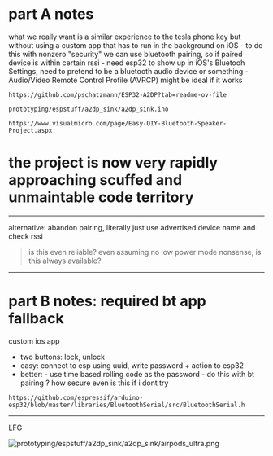 # part A notes

what we really want is a similar experience to the tesla phone key but without using a custom app that has to run in the background on iOS
    - to do this with nonzero "security" we can use bluetooth pairing, so if paired device is within certain rssi 
    - need esp32 to show up in iOS's Bluetooh Settings, need to pretend to be a bluetooth audio device or something
        - Audio/Video Remote Control Profile (AVRCP) might be ideal if it works

```
https://github.com/pschatzmann/ESP32-A2DP?tab=readme-ov-file

prototyping/espstuff/a2dp_sink/a2dp_sink.ino
```
```
https://www.visualmicro.com/page/Easy-DIY-Bluetooth-Speaker-Project.aspx
```

# the project is now very rapidly approaching scuffed and unmaintable code territory 

--- 

alternative:
abandon pairing, literally just use advertised device name and check rssi

> is this even reliable? even assuming no low power mode nonsense, is this always available?


---

# part B notes: required bt app fallback

custom ios app 
 - two buttons: lock, unlock
 - easy: connect to esp using uuid, write password + action to esp32 
 - better: 
        - use time based rolling code as the password 
        - do this with bt pairing ? how secure even is this if i dont try

```
https://github.com/espressif/arduino-esp32/blob/master/libraries/BluetoothSerial/src/BluetoothSerial.h
```



---


LFG

![prototyping/espstuff/a2dp_sink/a2dp_sink/airpods_ultra.png](prototyping/espstuff/a2dp_sink/a2dp_sink/airpods_ultra.png)
